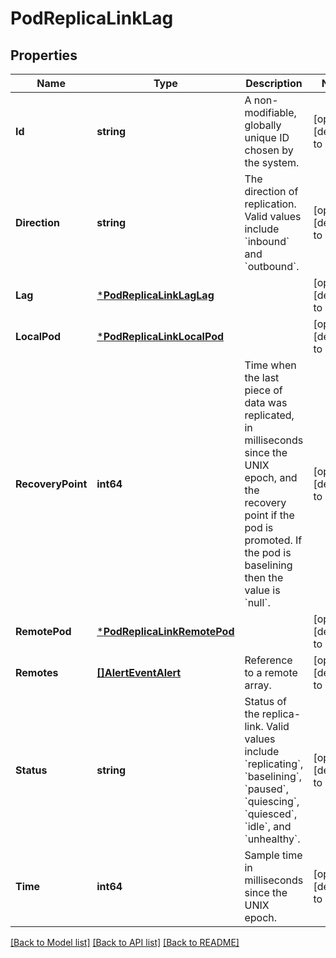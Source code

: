 # PodReplicaLinkLag

## Properties
Name | Type | Description | Notes
------------ | ------------- | ------------- | -------------
**Id** | **string** | A non-modifiable, globally unique ID chosen by the system. | [optional] [default to null]
**Direction** | **string** | The direction of replication. Valid values include &#x60;inbound&#x60; and &#x60;outbound&#x60;. | [optional] [default to null]
**Lag** | [***PodReplicaLinkLagLag**](PodReplicaLinkLag_lag.md) |  | [optional] [default to null]
**LocalPod** | [***PodReplicaLinkLocalPod**](PodReplicaLink_local_pod.md) |  | [optional] [default to null]
**RecoveryPoint** | **int64** | Time when the last piece of data was replicated, in milliseconds since the UNIX epoch, and the recovery point if the pod is promoted. If the pod is baselining then the value is &#x60;null&#x60;. | [optional] [default to null]
**RemotePod** | [***PodReplicaLinkRemotePod**](PodReplicaLink_remote_pod.md) |  | [optional] [default to null]
**Remotes** | [**[]AlertEventAlert**](AlertEvent_alert.md) | Reference to a remote array. | [optional] [default to null]
**Status** | **string** | Status of the replica-link. Valid values include &#x60;replicating&#x60;, &#x60;baselining&#x60;, &#x60;paused&#x60;, &#x60;quiescing&#x60;, &#x60;quiesced&#x60;, &#x60;idle&#x60;, and &#x60;unhealthy&#x60;. | [optional] [default to null]
**Time** | **int64** | Sample time in milliseconds since the UNIX epoch. | [optional] [default to null]

[[Back to Model list]](../README.md#documentation-for-models) [[Back to API list]](../README.md#documentation-for-api-endpoints) [[Back to README]](../README.md)

